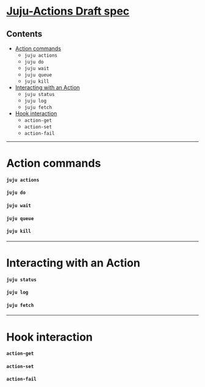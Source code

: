 # [Juju-Actions Draft spec](https://docs.google.com/document/d/14W1-QqB1pXZxyZW5QzFFoDwxxeQXBUzgj8IUkLId6cc/edit#heading=h.q6wtcjv2r9h)

## Contents
 - [Action commands](#action-commands)
   - `juju actions`
   - `juju do`
   - `juju wait`
   - `juju queue`
   - `juju kill`
 - [Interacting with an Action](#interacting-with-an-action)
   - `juju status`
   - `juju log`
   - `juju fetch`
 - [Hook interaction](#hook-interaction)
   - `action-get`
   - `action-set`
   - `action-fail`

---

# Action commands

#### `juju actions`

#### `juju do`

#### `juju wait`

#### `juju queue`

#### `juju kill`

---

# Interacting with an Action

#### `juju status`

#### `juju log`

#### `juju fetch`

---

# Hook interaction

#### `action-get`

#### `action-set`

#### `action-fail`